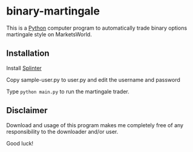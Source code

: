binary-martingale
=================

This is a [Python](http://www.python.org) computer program to automatically trade binary options martingale style on  MarketsWorld.

## Installation

Install [Splinter](http://splinter.cobrateam.info/)

Copy sample-user.py to user.py and edit the username and password

Type `python main.py` to run the martingale trader.

## Disclaimer

Download and usage of this program makes me completely free of any responsibility to the downloader and/or user.

Good luck!